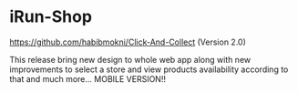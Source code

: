 # iRun-Shop

https://github.com/habibmokni/Click-And-Collect (Version 2.0)

This release bring new design to whole web app along with new improvements to select a store and view products availability according to that and much more...
MOBILE VERSION!!

